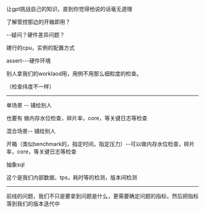 让gpt挑战自己的知识，直到你觉得他说的话毫无道理









了解管控那边的开箱即用？



--疑问？硬件差异问题？

建行的cpu，实例的配置方式



assert---硬件环境



别人拿我们的worklaod用，用例不用那么细粒度的检查。











（检查纬度不一样）

----

单场景 -- 铺给别人

也要有 做内存水位检查，碎片率，core，等关键日志等检查



混合场景--  铺给别人

开箱（类似benchmark的，指定时间，指定压力）--可以做内存水位检查，碎片率，core，等关键日志等检查



抽象sql

这个是我们内部数据，tps，耗时等的检测，版本间检测







---

前线的问题，我们不只是要拿到问题是什么，更需要确定问题的指标，然后把指标落到我们的版本迭代中






